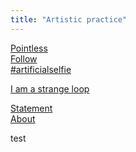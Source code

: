 ```yaml
---
title: "Artistic practice"
---
```

[Pointless](202104111309)  
[Follow](202103150141)  
[#artificialselfie](202104131142)  
<!-- [Something is wrong](202104172241)   -->
[I am a strange loop](202103150108)  
<!-- Pay-Per-Follow   -->
<!-- Sleep disorder   -->
<!-- [29784 shannons](202103150039)   -->

[Statement](202104071659)  
[About](202103120016)

test